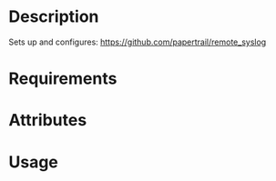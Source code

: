 Description
===========
Sets up and configures:
https://github.com/papertrail/remote_syslog

Requirements
============

Attributes
==========

Usage
=====

